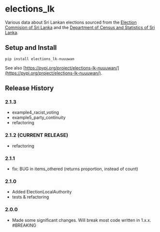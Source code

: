 # elections_lk

Various data about Sri Lankan elections sourced from the [Election Commision of  Sri Lanka](elections.gov.lk) and the [Department of Census and Statistics of Sri Lanka](statistics.gov.lk).

## Setup and Install

```
pip install elections_lk-nuuuwan
```

See also [https://pypi.org/project/elections-lk-nuuuwan/](https://pypi.org/project/elections-lk-nuuuwan/).


## Release History

### 2.1.3
* example4_racist_voting
* example5_party_continuity
* refactoring

### 2.1.2 (CURRENT RELEASE)
* refactoring

### 2.1.1
* fix: BUG in items_othered (returns proportion, instead of count)

### 2.1.0 
* Added ElectionLocalAuthority 
* tests & refactoring 

### 2.0.0 

* Made some significant changes. Will break most code written in 1.x.x. #BREAKING 

